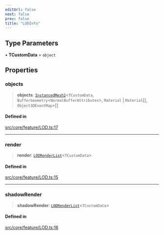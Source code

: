 ```yaml
---
editUrl: false
next: false
prev: false
title: "LODInfo"
---
```


## Type Parameters

• **TCustomData** = `object`

## Properties

### objects

> **objects**: [`InstancedMesh2`](/api/classes/instancedmesh2/)\<`TCustomData`, `BufferGeometry`\<`NormalBufferAttributes`\>, `Material` \| `Material`[], `Object3DEventMap`\>[]

#### Defined in

[src/core/feature/LOD.ts:17](https://github.com/agargaro/instanced-mesh/blob/09034c570fc8bedebf7b7757d2f658100710378c/src/core/feature/LOD.ts#L17)

***

### render

> **render**: [`LODRenderList`](/api/interfaces/lodrenderlist/)\<`TCustomData`\>

#### Defined in

[src/core/feature/LOD.ts:15](https://github.com/agargaro/instanced-mesh/blob/09034c570fc8bedebf7b7757d2f658100710378c/src/core/feature/LOD.ts#L15)

***

### shadowRender

> **shadowRender**: [`LODRenderList`](/api/interfaces/lodrenderlist/)\<`TCustomData`\>

#### Defined in

[src/core/feature/LOD.ts:16](https://github.com/agargaro/instanced-mesh/blob/09034c570fc8bedebf7b7757d2f658100710378c/src/core/feature/LOD.ts#L16)
